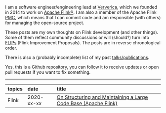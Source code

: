 I am a software engineer/engineering lead at
[Ververica](https://ververica.com), which we founded in 2014 to work on [Apache
Flink®](https://flink.apache.org). I am also a member of the Apache Flink
[PMC](https://www.apache.org/dev/pmc.html), which means that I can commit code
and am responsible (with others) for managing the open-source project.

These posts are my own thoughts on Flink development (and other things). Some
of them reflect community discussions or will (should?) turn into
[FLIPs](https://cwiki.apache.org/confluence/display/FLINK/Flink+Improvement+Proposals)
(Flink Improvement Proposals). The posts are in reverse chronological order.

There is also a (probably incomplete) list of my past
[talks/publications](https://github.com/aljoscha/blog/blob/master/publications.md).

Yes, this is a Github repository, you can follow it to receive updates or open
pull requests if you want to fix something.


---

| topics | date | title |
|:-------|:-----|:------|
| Flink | 2020-xx-xx | [On Structuring and Maintaining a Large Code Base (Apache Flink)](https://github.com/aljoscha/blog/blob/master/posts/2020-xx-xx-structuring-large-code-base.md)
